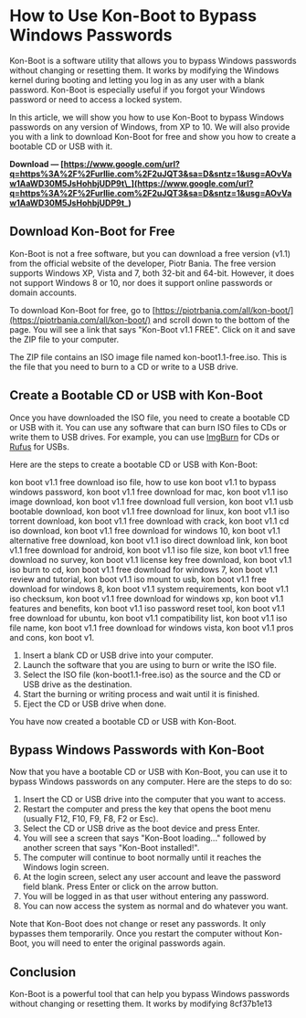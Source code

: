 
 
# How to Use Kon-Boot to Bypass Windows Passwords
 
Kon-Boot is a software utility that allows you to bypass Windows passwords without changing or resetting them. It works by modifying the Windows kernel during booting and letting you log in as any user with a blank password. Kon-Boot is especially useful if you forgot your Windows password or need to access a locked system.
 
In this article, we will show you how to use Kon-Boot to bypass Windows passwords on any version of Windows, from XP to 10. We will also provide you with a link to download Kon-Boot for free and show you how to create a bootable CD or USB with it.
 
**Download — [https://www.google.com/url?q=https%3A%2F%2Furllie.com%2F2uJQT3&sa=D&sntz=1&usg=AOvVaw1AaWD30M5JsHohbjUDP9t\_](https://www.google.com/url?q=https%3A%2F%2Furllie.com%2F2uJQT3&sa=D&sntz=1&usg=AOvVaw1AaWD30M5JsHohbjUDP9t_)**


 
## Download Kon-Boot for Free
 
Kon-Boot is not a free software, but you can download a free version (v1.1) from the official website of the developer, Piotr Bania. The free version supports Windows XP, Vista and 7, both 32-bit and 64-bit. However, it does not support Windows 8 or 10, nor does it support online passwords or domain accounts.
 
To download Kon-Boot for free, go to [https://piotrbania.com/all/kon-boot/](https://piotrbania.com/all/kon-boot/) and scroll down to the bottom of the page. You will see a link that says "Kon-Boot v1.1 FREE". Click on it and save the ZIP file to your computer.
 
The ZIP file contains an ISO image file named kon-boot1.1-free.iso. This is the file that you need to burn to a CD or write to a USB drive.
 
## Create a Bootable CD or USB with Kon-Boot
 
Once you have downloaded the ISO file, you need to create a bootable CD or USB with it. You can use any software that can burn ISO files to CDs or write them to USB drives. For example, you can use [ImgBurn](https://www.imgburn.com/) for CDs or [Rufus](https://rufus.ie/) for USBs.
 
Here are the steps to create a bootable CD or USB with Kon-Boot:
 
kon boot v1.1 free download iso file,  how to use kon boot v1.1 to bypass windows password,  kon boot v1.1 free download for mac,  kon boot v1.1 iso image download,  kon boot v1.1 free download full version,  kon boot v1.1 usb bootable download,  kon boot v1.1 free download for linux,  kon boot v1.1 iso torrent download,  kon boot v1.1 free download with crack,  kon boot v1.1 cd iso download,  kon boot v1.1 free download for windows 10,  kon boot v1.1 alternative free download,  kon boot v1.1 iso direct download link,  kon boot v1.1 free download for android,  kon boot v1.1 iso file size,  kon boot v1.1 free download no survey,  kon boot v1.1 license key free download,  kon boot v1.1 iso burn to cd,  kon boot v1.1 free download for windows 7,  kon boot v1.1 review and tutorial,  kon boot v1.1 iso mount to usb,  kon boot v1.1 free download for windows 8,  kon boot v1.1 system requirements,  kon boot v1.1 iso checksum,  kon boot v1.1 free download for windows xp,  kon boot v1.1 features and benefits,  kon boot v1.1 iso password reset tool,  kon boot v1.1 free download for ubuntu,  kon boot v1.1 compatibility list,  kon boot v1.1 iso file name,  kon boot v1.1 free download for windows vista,  kon boot v1.1 pros and cons,  kon boot v1.
 
1. Insert a blank CD or USB drive into your computer.
2. Launch the software that you are using to burn or write the ISO file.
3. Select the ISO file (kon-boot1.1-free.iso) as the source and the CD or USB drive as the destination.
4. Start the burning or writing process and wait until it is finished.
5. Eject the CD or USB drive when done.

You have now created a bootable CD or USB with Kon-Boot.
 
## Bypass Windows Passwords with Kon-Boot
 
Now that you have a bootable CD or USB with Kon-Boot, you can use it to bypass Windows passwords on any computer. Here are the steps to do so:

1. Insert the CD or USB drive into the computer that you want to access.
2. Restart the computer and press the key that opens the boot menu (usually F12, F10, F9, F8, F2 or Esc).
3. Select the CD or USB drive as the boot device and press Enter.
4. You will see a screen that says "Kon-Boot loading..." followed by another screen that says "Kon-Boot installed!".
5. The computer will continue to boot normally until it reaches the Windows login screen.
6. At the login screen, select any user account and leave the password field blank. Press Enter or click on the arrow button.
7. You will be logged in as that user without entering any password.
8. You can now access the system as normal and do whatever you want.

Note that Kon-Boot does not change or reset any passwords. It only bypasses them temporarily. Once you restart the computer without Kon-Boot, you will need to enter the original passwords again.
 
## Conclusion
 
Kon-Boot is a powerful tool that can help you bypass Windows passwords without changing or resetting them. It works by modifying
 8cf37b1e13
 
